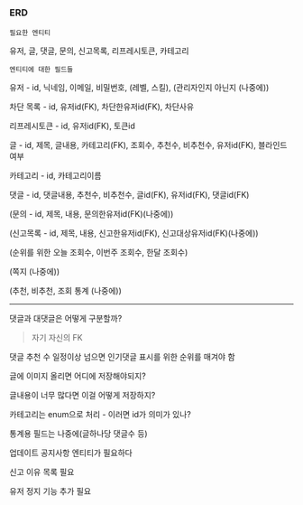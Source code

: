 ### ERD

`필요한 엔티티`

유저, 글, 댓글, 문의, 신고목록, 리프레시토큰, 카테고리

`엔티티에 대한 필드들`

유저 - id, 닉네임, 이메일, 비밀번호, (레벨, 스킬), (관리자인지 아닌지 (나중에))

차단 목록 - id, 유저id(FK), 차단한유저id(FK), 차단사유

리프레시토큰 - id, 유저id(FK), 토큰id

글 - id, 제목, 글내용, 카테고리(FK), 조회수, 추천수, 비추천수, 유저id(FK), 블라인드 여부

카테고리 - id, 카테고리이름

댓글 - id, 댓글내용, 추천수, 비추천수, 글id(FK), 유저id(FK), 댓글id(FK)

(문의 - id, 제목, 내용, 문의한유저id(FK)(나중에))

(신고목록 - id, 제목, 내용, 신고한유저id(FK), 신고대상유저id(FK)(나중에))

(순위를 위한 오늘 조회수, 이번주 조회수, 한달 조회수)

(쪽지 (나중에))

(추천, 비추천, 조회 통계 (나중에))

---

댓글과 대댓글은 어떻게 구분할까?
> 자기 자신의 FK

댓글 추천 수 일정이상 넘으면 인기댓글 표시를 위한 순위를 매겨야 함

글에 이미지 올리면 어디에 저장해야되지?

글내용이 너무 많다면 이걸 어떻게 저장하지?

카테고리는 enum으로 처리 - 이러면 id가 의미가 있나?

통계용 필드는 나중에(글하나당 댓글수 등)

업데이트 공지사항 엔티티가 필요하다

신고 이유 목록 필요

유저 정지 기능 추가 필요